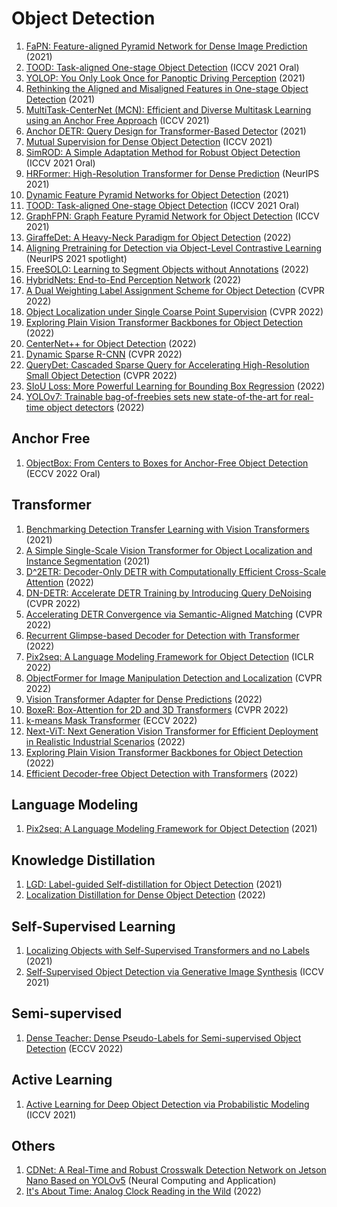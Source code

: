 # Object Detection
1. [FaPN: Feature-aligned Pyramid Network for Dense Image Prediction](https://arxiv.org/abs/2108.07058) (2021)
2. [TOOD: Task-aligned One-stage Object Detection](https://arxiv.org/abs/2108.07755) (ICCV 2021 Oral)
3. [YOLOP: You Only Look Once for Panoptic Driving Perception](https://arxiv.org/abs/2108.11250) (2021)
4. [Rethinking the Aligned and Misaligned Features in One-stage Object Detection](https://arxiv.org/abs/2108.12176) (2021)
5. [MultiTask-CenterNet (MCN): Efficient and Diverse Multitask Learning using an Anchor Free Approach](https://arxiv.org/abs/2108.05060) (ICCV 2021)
6. [Anchor DETR: Query Design for Transformer-Based Detector](https://arxiv.org/abs/2109.07107) (2021)
7. [Mutual Supervision for Dense Object Detection](https://arxiv.org/abs/2109.05986) (ICCV 2021)
8. [SimROD: A Simple Adaptation Method for Robust Object Detection](https://arxiv.org/abs/2107.13389) (ICCV 2021 Oral)
9. [HRFormer: High-Resolution Transformer for Dense Prediction](https://arxiv.org/abs/2110.09408) (NeurIPS 2021)
10. [Dynamic Feature Pyramid Networks for Object Detection](https://arxiv.org/abs/2012.00779) (2021)
11. [TOOD: Task-aligned One-stage Object Detection](https://arxiv.org/abs/2108.07755) (ICCV 2021 Oral)
12. [GraphFPN: Graph Feature Pyramid Network for Object Detection](https://arxiv.org/abs/2108.00580) (ICCV 2021)
13. [GiraffeDet: A Heavy-Neck Paradigm for Object Detection](https://arxiv.org/abs/2202.04256v1) (2022)
14. [Aligning Pretraining for Detection via Object-Level Contrastive Learning](https://arxiv.org/abs/2106.02637) (NeurIPS 2021 spotlight)
15. [FreeSOLO: Learning to Segment Objects without Annotations](https://arxiv.org/abs/2202.12181) (2022)
16. [HybridNets: End-to-End Perception Network](https://arxiv.org/abs/2203.09035) (2022)
17. [A Dual Weighting Label Assignment Scheme for Object Detection](https://arxiv.org/abs/2203.09730) (CVPR 2022)
18. [Object Localization under Single Coarse Point Supervision](https://arxiv.org/abs/2203.09338) (CVPR 2022)
19. [Exploring Plain Vision Transformer Backbones for Object Detection](https://arxiv.org/abs/2203.16527) (2022)
20. [CenterNet++ for Object Detection](https://arxiv.org/abs/2204.08394) (2022)
21. [Dynamic Sparse R-CNN](https://arxiv.org/abs/2205.02101) (CVPR 2022)
22. [QueryDet: Cascaded Sparse Query for Accelerating High-Resolution Small Object Detection](https://arxiv.org/abs/2103.09136) (CVPR 2022)
23. [SIoU Loss: More Powerful Learning for Bounding Box Regression](https://arxiv.org/abs/2205.12740) (2022)
24. [YOLOv7: Trainable bag-of-freebies sets new state-of-the-art for real-time object detectors](https://arxiv.org/abs/2207.02696) (2022)
 
 
 ## Anchor Free
 1. [ObjectBox: From Centers to Boxes for Anchor-Free Object Detection](https://arxiv.org/abs/2207.06985) (ECCV 2022 Oral)
 
 
 ## Transformer
 1. [Benchmarking Detection Transfer Learning with Vision Transformers](https://arxiv.org/abs/2111.11429) (2021)
 2. [A Simple Single-Scale Vision Transformer for Object Localization and Instance Segmentation](https://arxiv.org/abs/2112.09747) (2021)
 3. [D^2ETR: Decoder-Only DETR with Computationally Efficient Cross-Scale Attention](https://arxiv.org/abs/2203.00860) (2022)
 4. [DN-DETR: Accelerate DETR Training by Introducing Query DeNoising](https://arxiv.org/abs/2203.01305) (CVPR 2022)
 5. [Accelerating DETR Convergence via Semantic-Aligned Matching](https://arxiv.org/abs/2203.06883) (CVPR 2022)
 6. [Recurrent Glimpse-based Decoder for Detection with Transformer](https://arxiv.org/abs/2112.04632) (2022)
 7. [Pix2seq: A Language Modeling Framework for Object Detection](https://arxiv.org/abs/2109.10852) (ICLR 2022)
 8. [ObjectFormer for Image Manipulation Detection and Localization](https://arxiv.org/abs/2203.14681) (CVPR 2022)
 9. [Vision Transformer Adapter for Dense Predictions](https://arxiv.org/abs/2205.08534) (2022)
 10. [BoxeR: Box-Attention for 2D and 3D Transformers](https://arxiv.org/abs/2111.13087) (CVPR 2022)
 11. [k-means Mask Transformer](https://arxiv.org/abs/2207.04044) (ECCV 2022)
 12. [Next-ViT: Next Generation Vision Transformer for Efficient Deployment in Realistic Industrial Scenarios](https://arxiv.org/abs/2207.05501) (2022)
 13. [Exploring Plain Vision Transformer Backbones for Object Detection](https://arxiv.org/abs/2203.16527) (2022)
 14. [Efficient Decoder-free Object Detection with Transformers](https://arxiv.org/abs/2206.06829) (2022)
 
 
 ## Language Modeling
1. [Pix2seq: A Language Modeling Framework for Object Detection](https://arxiv.org/abs/2109.10852) (2021)


## Knowledge Distillation
1. [LGD: Label-guided Self-distillation for Object Detection](https://arxiv.org/abs/2109.11496) (2021)
2. [Localization Distillation for Dense Object Detection](https://arxiv.org/abs/2102.12252) (2022)


## Self-Supervised Learning
1. [Localizing Objects with Self-Supervised Transformers and no Labels](https://arxiv.org/abs/2109.14279) (2021)
2. [Self-Supervised Object Detection via Generative Image Synthesis](https://openaccess.thecvf.com/content/ICCV2021/papers/Mustikovela_Self-Supervised_Object_Detection_via_Generative_Image_Synthesis_ICCV_2021_paper.pdf) (ICCV 2021)


## Semi-supervised
1. [Dense Teacher: Dense Pseudo-Labels for Semi-supervised Object Detection](https://arxiv.org/abs/2207.02541) (ECCV 2022)


## Active Learning
1. [Active Learning for Deep Object Detection via Probabilistic Modeling](https://arxiv.org/abs/2103.16130) (ICCV 2021)


## Others
1. [CDNet: A Real-Time and Robust Crosswalk Detection Network on Jetson Nano Based on YOLOv5](https://rdcu.be/cHuc8) (Neural Computing and Application)
2. [It's About Time: Analog Clock Reading in the Wild](https://arxiv.org/abs/2111.09162) (2022)

